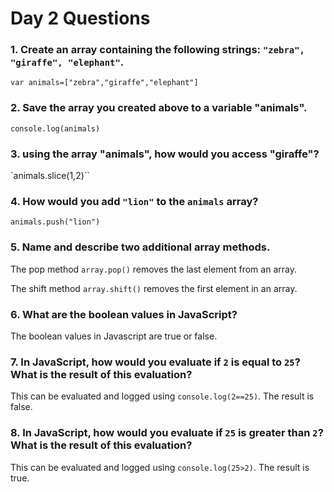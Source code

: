 # Day 2 Questions

### 1. Create an array containing the following strings: `"zebra", "giraffe", "elephant"`.

`var animals=["zebra","giraffe","elephant"]`


### 2. Save the array you created above to a variable "animals".

`console.log(animals)`

### 3. using the array "animals", how would you access "giraffe"?

`animals.slice(1,2)``


### 4. How would you add `"lion"` to the `animals` array?

`animals.push("lion")`

### 5. Name and describe two additional array methods.

The pop method ```array.pop()``` removes the last element from an array.

The shift method ```array.shift()``` removes the first element in an array.

### 6. What are the boolean values in JavaScript?

The boolean values in Javascript are true or false.

### 7. In JavaScript, how would you evaluate if `2` is equal to `25`? What is the result of this evaluation?

This can be evaluated and logged using ```console.log(2==25)```. The result is false.

### 8. In JavaScript, how would you evaluate if `25` is greater than `2`? What is the result of this evaluation?

This can be evaluated and logged using ```console.log(25>2)```. The result is true.
